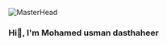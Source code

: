 ![MasterHead](https://giphy.com/embed/RDZo7znAdn2u7sAcWH")
### Hi👋, I'm Mohamed usman dasthaheer 

<!--
**Mdusmandasthaheer/Mdusmandasthaheer** is a ✨ _special_ ✨ repository because its `README.md` (this file) appears on your GitHub profile.

Here are some ideas to get you started:

- 🔭 I’m currently working on ...
- 🌱 I’m currently learning ...
- 👯 I’m looking to collaborate on ...
- 🤔 I’m looking for help with ...
- 💬 Ask me about ...
- 📫 How to reach me: ...
- 😄 Pronouns: ...
- ⚡ Fun fact: ...
-->

